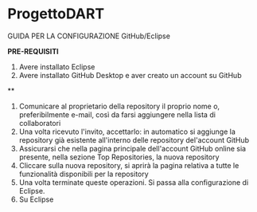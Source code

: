 # ProgettoDART

GUIDA PER LA CONFIGURAZIONE GitHub/Eclipse

**PRE-REQUISITI**
1.  Avere installato Eclipse
2.  Avere installato GitHub Desktop e aver creato un account su GitHub

**
1.  Comunicare al proprietario della repository il proprio nome o, preferibilmente e-mail, così da farsi aggiungere nella lista di collaboratori
2.  Una volta ricevuto l'invito, accettarlo: in automatico si aggiunge la repository già esistente all'interno delle repository del'account GitHub
3.  Assicurarsi che nella pagina principale dell'account GitHub online sia presente, nella sezione Top Repositories, la nuova repository
4.  Cliccare sulla nuova repository, si aprirà la pagina relativa a tutte le funzionalità disponibili per la repository
5.  Una volta terminate queste operazioni. Si passa alla configurazione di Eclipse.
6.  Su Eclipse 
